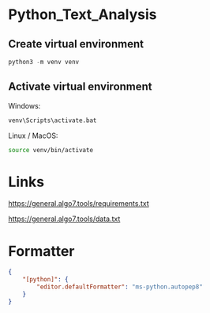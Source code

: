 # Python_Text_Analysis
## Create virtual environment
```python
python3 -m venv venv
```
## Activate virtual environment
Windows:
```cmd
venv\Scripts\activate.bat
```

Linux / MacOS:
```bash
source venv/bin/activate
```

# Links
https://general.algo7.tools/requirements.txt

https://general.algo7.tools/data.txt

# Formatter
```json
{
    "[python]": {
        "editor.defaultFormatter": "ms-python.autopep8"
    }
}
```